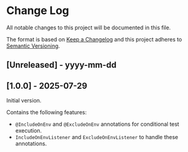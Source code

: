 # Change Log
All notable changes to this project will be documented in this file.

The format is based on [Keep a Changelog](http://keepachangelog.com/)
and this project adheres to [Semantic Versioning](http://semver.org/).

## [Unreleased] - yyyy-mm-dd

## [1.0.0] - 2025-07-29
Initial version.

Contains the following features:
- `@IncludeOnEnv` and `@ExcludeOnEnv` annotations for conditional test execution.
- `IncludeOnEnvListener` and `ExcludeOnEnvListener` to handle these annotations.
